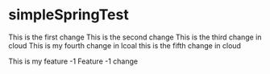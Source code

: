 # simpleSpringTest

This is the first change
This is the second change
This is the third change in cloud
This is my fourth change in lcoal
this is the fifth change in cloud


This is my feature -1
Feature -1 change

